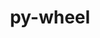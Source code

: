 ---
title: "py-wheel"
layout: cache
categories: [package, develop-2024-03-03]
meta: {"versions": ["0.41.2"], "compilers": ["apple-clang@=15.0.0", "cce@=15.0.1", "gcc@=11.1.0", "gcc@=11.4.0", "gcc@=12.3.0", "gcc@=7.3.1", "gcc@=7.5.0", "gcc@=9.4.0", "oneapi@=2024.0.0"], "oss": ["amzn2", "rhel8", "ubuntu18.04", "ubuntu20.04", "ubuntu22.04", "ventura"], "platforms": ["darwin", "linux"], "targets": ["aarch64", "neoverse_n1", "neoverse_v1", "neoverse_v2", "ppc64le", "x86_64_v3", "zen4"], "stacks": ["aws-isc", "aws-isc-aarch64", "data-vis-sdk", "developer-tools", "e4s", "e4s-cray-rhel", "e4s-neoverse-v2", "e4s-neoverse_v1", "e4s-oneapi", "e4s-power", "e4s-rocm-external", "ml-darwin-aarch64-mps", "ml-linux-x86_64-cpu", "ml-linux-x86_64-cuda", "ml-linux-x86_64-rocm", "radiuss", "root", "tutorial"], "num_specs": 27, "num_specs_by_stack": {"root": 27, "ml-darwin-aarch64-mps": 2, "aws-isc-aarch64": 2, "aws-isc": 1, "e4s-cray-rhel": 2, "radiuss": 3, "developer-tools": 1, "e4s-power": 2, "data-vis-sdk": 2, "e4s-neoverse_v1": 2, "e4s-neoverse-v2": 2, "e4s": 3, "ml-linux-x86_64-cpu": 2, "tutorial": 2, "e4s-rocm-external": 1, "ml-linux-x86_64-rocm": 2, "ml-linux-x86_64-cuda": 2, "e4s-oneapi": 2}}
spec_details: [{"hash": "3wfklkenfr64qacggqat26qd3vq3a5mo", "compiler": "apple-clang@=15.0.0", "versions": ["0.41.2"], "os": "ventura", "platform": "darwin", "target": "aarch64", "variants": ["build_system=generic"], "stacks": ["root", "ml-darwin-aarch64-mps"], "size": "-", "tarball": "https://binaries.spack.io/develop-2024-03-03/build_cache/darwin-ventura-aarch64/apple-clang-15.0.0/py-wheel-0.41.2/darwin-ventura-aarch64-apple-clang-15.0.0-py-wheel-0.41.2-3wfklkenfr64qacggqat26qd3vq3a5mo.spack"}, {"hash": "2zhwmsbwofdxysryk5kgpzyq2xzfmwdi", "compiler": "apple-clang@=15.0.0", "versions": ["0.41.2"], "os": "ventura", "platform": "darwin", "target": "aarch64", "variants": ["build_system=generic"], "stacks": ["root", "ml-darwin-aarch64-mps"], "size": "-", "tarball": "https://binaries.spack.io/develop-2024-03-03/build_cache/darwin-ventura-aarch64/apple-clang-15.0.0/py-wheel-0.41.2/darwin-ventura-aarch64-apple-clang-15.0.0-py-wheel-0.41.2-2zhwmsbwofdxysryk5kgpzyq2xzfmwdi.spack"}, {"hash": "qau7u7qkchpr4vcvftcu74vmpm6layyg", "compiler": "gcc@=7.3.1", "versions": ["0.41.2"], "os": "amzn2", "platform": "linux", "target": "aarch64", "variants": ["build_system=generic"], "stacks": ["root", "aws-isc-aarch64"], "size": "-", "tarball": "https://binaries.spack.io/develop-2024-03-03/build_cache/linux-amzn2-aarch64/gcc-7.3.1/py-wheel-0.41.2/linux-amzn2-aarch64-gcc-7.3.1-py-wheel-0.41.2-qau7u7qkchpr4vcvftcu74vmpm6layyg.spack"}, {"hash": "ejlom6od5ypxaaxoumrqlppb2ftmh7fu", "compiler": "gcc@=7.3.1", "versions": ["0.41.2"], "os": "amzn2", "platform": "linux", "target": "neoverse_n1", "variants": ["build_system=generic"], "stacks": ["root", "aws-isc-aarch64"], "size": "-", "tarball": "https://binaries.spack.io/develop-2024-03-03/build_cache/linux-amzn2-neoverse_n1/gcc-7.3.1/py-wheel-0.41.2/linux-amzn2-neoverse_n1-gcc-7.3.1-py-wheel-0.41.2-ejlom6od5ypxaaxoumrqlppb2ftmh7fu.spack"}, {"hash": "sxyto3wpmwb4pajvryakafyvuv7qbbbl", "compiler": "gcc@=7.3.1", "versions": ["0.41.2"], "os": "amzn2", "platform": "linux", "target": "x86_64_v3", "variants": ["build_system=generic"], "stacks": ["root", "aws-isc"], "size": "-", "tarball": "https://binaries.spack.io/develop-2024-03-03/build_cache/linux-amzn2-x86_64_v3/gcc-7.3.1/py-wheel-0.41.2/linux-amzn2-x86_64_v3-gcc-7.3.1-py-wheel-0.41.2-sxyto3wpmwb4pajvryakafyvuv7qbbbl.spack"}, {"hash": "ut47wlvhmpybno6llcb7637swpg6ndwb", "compiler": "cce@=15.0.1", "versions": ["0.41.2"], "os": "rhel8", "platform": "linux", "target": "zen4", "variants": ["build_system=generic"], "stacks": ["root", "e4s-cray-rhel"], "size": "-", "tarball": "https://binaries.spack.io/develop-2024-03-03/build_cache/linux-rhel8-zen4/cce-15.0.1/py-wheel-0.41.2/linux-rhel8-zen4-cce-15.0.1-py-wheel-0.41.2-ut47wlvhmpybno6llcb7637swpg6ndwb.spack"}, {"hash": "e3rfdp5oid5ddmzspns7odygtjfwisev", "compiler": "cce@=15.0.1", "versions": ["0.41.2"], "os": "rhel8", "platform": "linux", "target": "zen4", "variants": ["build_system=generic"], "stacks": ["root", "e4s-cray-rhel"], "size": "-", "tarball": "https://binaries.spack.io/develop-2024-03-03/build_cache/linux-rhel8-zen4/cce-15.0.1/py-wheel-0.41.2/linux-rhel8-zen4-cce-15.0.1-py-wheel-0.41.2-e3rfdp5oid5ddmzspns7odygtjfwisev.spack"}, {"hash": "bmmtficiuubj4voycc6kv2ngznylpmv7", "compiler": "gcc@=7.5.0", "versions": ["0.41.2"], "os": "ubuntu18.04", "platform": "linux", "target": "x86_64_v3", "variants": ["build_system=generic"], "stacks": ["root", "radiuss"], "size": "-", "tarball": "https://binaries.spack.io/develop-2024-03-03/build_cache/linux-ubuntu18.04-x86_64_v3/gcc-7.5.0/py-wheel-0.41.2/linux-ubuntu18.04-x86_64_v3-gcc-7.5.0-py-wheel-0.41.2-bmmtficiuubj4voycc6kv2ngznylpmv7.spack"}, {"hash": "kieowf5z6o6g2yp7ww3w7lqcpx3c4ufi", "compiler": "gcc@=7.5.0", "versions": ["0.41.2"], "os": "ubuntu18.04", "platform": "linux", "target": "x86_64_v3", "variants": ["build_system=generic"], "stacks": ["root", "radiuss"], "size": "-", "tarball": "https://binaries.spack.io/develop-2024-03-03/build_cache/linux-ubuntu18.04-x86_64_v3/gcc-7.5.0/py-wheel-0.41.2/linux-ubuntu18.04-x86_64_v3-gcc-7.5.0-py-wheel-0.41.2-kieowf5z6o6g2yp7ww3w7lqcpx3c4ufi.spack"}, {"hash": "heqgpriaqa4cgxuk3wm64k4n2psz6vhb", "compiler": "gcc@=7.5.0", "versions": ["0.41.2"], "os": "ubuntu18.04", "platform": "linux", "target": "x86_64_v3", "variants": ["build_system=generic"], "stacks": ["root", "developer-tools"], "size": "-", "tarball": "https://binaries.spack.io/develop-2024-03-03/build_cache/linux-ubuntu18.04-x86_64_v3/gcc-7.5.0/py-wheel-0.41.2/linux-ubuntu18.04-x86_64_v3-gcc-7.5.0-py-wheel-0.41.2-heqgpriaqa4cgxuk3wm64k4n2psz6vhb.spack"}, {"hash": "j2e2v3px5vvryyuyqszhun5x77eno6dh", "compiler": "gcc@=7.5.0", "versions": ["0.41.2"], "os": "ubuntu18.04", "platform": "linux", "target": "x86_64_v3", "variants": ["build_system=generic"], "stacks": ["root", "radiuss"], "size": "-", "tarball": "https://binaries.spack.io/develop-2024-03-03/build_cache/linux-ubuntu18.04-x86_64_v3/gcc-7.5.0/py-wheel-0.41.2/linux-ubuntu18.04-x86_64_v3-gcc-7.5.0-py-wheel-0.41.2-j2e2v3px5vvryyuyqszhun5x77eno6dh.spack"}, {"hash": "haga2obw2brrq5ihirgd2euqmsper6gi", "compiler": "gcc@=9.4.0", "versions": ["0.41.2"], "os": "ubuntu20.04", "platform": "linux", "target": "ppc64le", "variants": ["build_system=generic"], "stacks": ["root", "e4s-power"], "size": "-", "tarball": "https://binaries.spack.io/develop-2024-03-03/build_cache/linux-ubuntu20.04-ppc64le/gcc-9.4.0/py-wheel-0.41.2/linux-ubuntu20.04-ppc64le-gcc-9.4.0-py-wheel-0.41.2-haga2obw2brrq5ihirgd2euqmsper6gi.spack"}, {"hash": "qfm7ournejkrgqahydrpwyp2zd7ejj47", "compiler": "gcc@=9.4.0", "versions": ["0.41.2"], "os": "ubuntu20.04", "platform": "linux", "target": "ppc64le", "variants": ["build_system=generic"], "stacks": ["root", "e4s-power"], "size": "-", "tarball": "https://binaries.spack.io/develop-2024-03-03/build_cache/linux-ubuntu20.04-ppc64le/gcc-9.4.0/py-wheel-0.41.2/linux-ubuntu20.04-ppc64le-gcc-9.4.0-py-wheel-0.41.2-qfm7ournejkrgqahydrpwyp2zd7ejj47.spack"}, {"hash": "6mrx7en4lkh275zdkhqqxfsrliiyfks5", "compiler": "gcc@=11.1.0", "versions": ["0.41.2"], "os": "ubuntu20.04", "platform": "linux", "target": "x86_64_v3", "variants": ["build_system=generic"], "stacks": ["root", "data-vis-sdk"], "size": "-", "tarball": "https://binaries.spack.io/develop-2024-03-03/build_cache/linux-ubuntu20.04-x86_64_v3/gcc-11.1.0/py-wheel-0.41.2/linux-ubuntu20.04-x86_64_v3-gcc-11.1.0-py-wheel-0.41.2-6mrx7en4lkh275zdkhqqxfsrliiyfks5.spack"}, {"hash": "eiln5ecdudt5gvqmvp4edaphntsy4y6a", "compiler": "gcc@=11.1.0", "versions": ["0.41.2"], "os": "ubuntu20.04", "platform": "linux", "target": "x86_64_v3", "variants": ["build_system=generic"], "stacks": ["root", "data-vis-sdk"], "size": "-", "tarball": "https://binaries.spack.io/develop-2024-03-03/build_cache/linux-ubuntu20.04-x86_64_v3/gcc-11.1.0/py-wheel-0.41.2/linux-ubuntu20.04-x86_64_v3-gcc-11.1.0-py-wheel-0.41.2-eiln5ecdudt5gvqmvp4edaphntsy4y6a.spack"}, {"hash": "fqqya4c6uzfndg4synl2egwkd5wdwq6b", "compiler": "gcc@=11.4.0", "versions": ["0.41.2"], "os": "ubuntu22.04", "platform": "linux", "target": "neoverse_v1", "variants": ["build_system=generic"], "stacks": ["root", "e4s-neoverse_v1"], "size": "-", "tarball": "https://binaries.spack.io/develop-2024-03-03/build_cache/linux-ubuntu22.04-neoverse_v1/gcc-11.4.0/py-wheel-0.41.2/linux-ubuntu22.04-neoverse_v1-gcc-11.4.0-py-wheel-0.41.2-fqqya4c6uzfndg4synl2egwkd5wdwq6b.spack"}, {"hash": "fmfd3veberhf7vl2y6a73fv6x5bedwjh", "compiler": "gcc@=11.4.0", "versions": ["0.41.2"], "os": "ubuntu22.04", "platform": "linux", "target": "neoverse_v1", "variants": ["build_system=generic"], "stacks": ["root", "e4s-neoverse_v1"], "size": "-", "tarball": "https://binaries.spack.io/develop-2024-03-03/build_cache/linux-ubuntu22.04-neoverse_v1/gcc-11.4.0/py-wheel-0.41.2/linux-ubuntu22.04-neoverse_v1-gcc-11.4.0-py-wheel-0.41.2-fmfd3veberhf7vl2y6a73fv6x5bedwjh.spack"}, {"hash": "tncb5obfstrr7ri7t2aoqqekdhmkso4x", "compiler": "gcc@=11.4.0", "versions": ["0.41.2"], "os": "ubuntu22.04", "platform": "linux", "target": "neoverse_v2", "variants": ["build_system=generic"], "stacks": ["e4s-neoverse-v2", "root"], "size": "-", "tarball": "https://binaries.spack.io/develop-2024-03-03/build_cache/linux-ubuntu22.04-neoverse_v2/gcc-11.4.0/py-wheel-0.41.2/linux-ubuntu22.04-neoverse_v2-gcc-11.4.0-py-wheel-0.41.2-tncb5obfstrr7ri7t2aoqqekdhmkso4x.spack"}, {"hash": "gq7vfpwbutonaj5lmqiezriv4564lqha", "compiler": "gcc@=11.4.0", "versions": ["0.41.2"], "os": "ubuntu22.04", "platform": "linux", "target": "neoverse_v2", "variants": ["build_system=generic"], "stacks": ["e4s-neoverse-v2", "root"], "size": "-", "tarball": "https://binaries.spack.io/develop-2024-03-03/build_cache/linux-ubuntu22.04-neoverse_v2/gcc-11.4.0/py-wheel-0.41.2/linux-ubuntu22.04-neoverse_v2-gcc-11.4.0-py-wheel-0.41.2-gq7vfpwbutonaj5lmqiezriv4564lqha.spack"}, {"hash": "x3w4dwtk5jy2dmyfu7zgcbedcfu3bqx5", "compiler": "gcc@=11.4.0", "versions": ["0.41.2"], "os": "ubuntu22.04", "platform": "linux", "target": "x86_64_v3", "variants": ["build_system=generic"], "stacks": ["root", "e4s"], "size": "-", "tarball": "https://binaries.spack.io/develop-2024-03-03/build_cache/linux-ubuntu22.04-x86_64_v3/gcc-11.4.0/py-wheel-0.41.2/linux-ubuntu22.04-x86_64_v3-gcc-11.4.0-py-wheel-0.41.2-x3w4dwtk5jy2dmyfu7zgcbedcfu3bqx5.spack"}, {"hash": "rpk7oyvuyqltyfltworrliiyfqwq5t7g", "compiler": "gcc@=11.4.0", "versions": ["0.41.2"], "os": "ubuntu22.04", "platform": "linux", "target": "x86_64_v3", "variants": ["build_system=generic"], "stacks": ["root", "e4s"], "size": "-", "tarball": "https://binaries.spack.io/develop-2024-03-03/build_cache/linux-ubuntu22.04-x86_64_v3/gcc-11.4.0/py-wheel-0.41.2/linux-ubuntu22.04-x86_64_v3-gcc-11.4.0-py-wheel-0.41.2-rpk7oyvuyqltyfltworrliiyfqwq5t7g.spack"}, {"hash": "atyepn63hctyzzc3o3dgd2ytit6wrvjs", "compiler": "gcc@=11.4.0", "versions": ["0.41.2"], "os": "ubuntu22.04", "platform": "linux", "target": "x86_64_v3", "variants": ["build_system=generic"], "stacks": ["root", "e4s"], "size": "-", "tarball": "https://binaries.spack.io/develop-2024-03-03/build_cache/linux-ubuntu22.04-x86_64_v3/gcc-11.4.0/py-wheel-0.41.2/linux-ubuntu22.04-x86_64_v3-gcc-11.4.0-py-wheel-0.41.2-atyepn63hctyzzc3o3dgd2ytit6wrvjs.spack"}, {"hash": "5hasfbxxxdfo4kduxbkpntdz5jyo73tk", "compiler": "gcc@=11.4.0", "versions": ["0.41.2"], "os": "ubuntu22.04", "platform": "linux", "target": "x86_64_v3", "variants": ["build_system=generic"], "stacks": ["ml-linux-x86_64-cpu", "tutorial", "root", "e4s-rocm-external", "ml-linux-x86_64-rocm", "ml-linux-x86_64-cuda"], "size": "-", "tarball": "https://binaries.spack.io/develop-2024-03-03/build_cache/linux-ubuntu22.04-x86_64_v3/gcc-11.4.0/py-wheel-0.41.2/linux-ubuntu22.04-x86_64_v3-gcc-11.4.0-py-wheel-0.41.2-5hasfbxxxdfo4kduxbkpntdz5jyo73tk.spack"}, {"hash": "376fnxo64ww2hq6bqngm52mxs7aey337", "compiler": "gcc@=11.4.0", "versions": ["0.41.2"], "os": "ubuntu22.04", "platform": "linux", "target": "x86_64_v3", "variants": ["build_system=generic"], "stacks": ["ml-linux-x86_64-cuda", "root", "ml-linux-x86_64-cpu", "ml-linux-x86_64-rocm"], "size": "-", "tarball": "https://binaries.spack.io/develop-2024-03-03/build_cache/linux-ubuntu22.04-x86_64_v3/gcc-11.4.0/py-wheel-0.41.2/linux-ubuntu22.04-x86_64_v3-gcc-11.4.0-py-wheel-0.41.2-376fnxo64ww2hq6bqngm52mxs7aey337.spack"}, {"hash": "6mtuvxt3pm3zmtj6u2h75ffrwqauvfli", "compiler": "gcc@=12.3.0", "versions": ["0.41.2"], "os": "ubuntu22.04", "platform": "linux", "target": "x86_64_v3", "variants": ["build_system=generic"], "stacks": ["tutorial", "root"], "size": "-", "tarball": "https://binaries.spack.io/develop-2024-03-03/build_cache/linux-ubuntu22.04-x86_64_v3/gcc-12.3.0/py-wheel-0.41.2/linux-ubuntu22.04-x86_64_v3-gcc-12.3.0-py-wheel-0.41.2-6mtuvxt3pm3zmtj6u2h75ffrwqauvfli.spack"}, {"hash": "ol3s7ozq53ezgceoigw2zyuwbmqbit5o", "compiler": "oneapi@=2024.0.0", "versions": ["0.41.2"], "os": "ubuntu22.04", "platform": "linux", "target": "x86_64_v3", "variants": ["build_system=generic"], "stacks": ["root", "e4s-oneapi"], "size": "-", "tarball": "https://binaries.spack.io/develop-2024-03-03/build_cache/linux-ubuntu22.04-x86_64_v3/oneapi-2024.0.0/py-wheel-0.41.2/linux-ubuntu22.04-x86_64_v3-oneapi-2024.0.0-py-wheel-0.41.2-ol3s7ozq53ezgceoigw2zyuwbmqbit5o.spack"}, {"hash": "tee4vf3qmwfu3mm7lvwhq3eil5wtqvrf", "compiler": "oneapi@=2024.0.0", "versions": ["0.41.2"], "os": "ubuntu22.04", "platform": "linux", "target": "x86_64_v3", "variants": ["build_system=generic"], "stacks": ["root", "e4s-oneapi"], "size": "-", "tarball": "https://binaries.spack.io/develop-2024-03-03/build_cache/linux-ubuntu22.04-x86_64_v3/oneapi-2024.0.0/py-wheel-0.41.2/linux-ubuntu22.04-x86_64_v3-oneapi-2024.0.0-py-wheel-0.41.2-tee4vf3qmwfu3mm7lvwhq3eil5wtqvrf.spack"}]
---